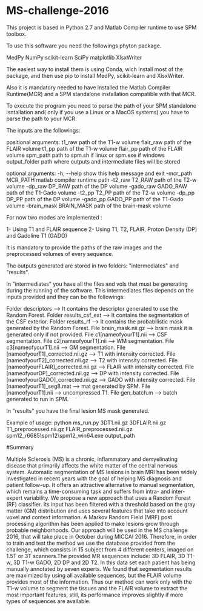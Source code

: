 # MS-challenge-2016

This project is based in Python 2.7 and Matlab Compiler runtime to use SPM toolbox. 

To use this software you need the followings phyton package.

MedPy
NumPy
scikit-learn
SciPy
matplotlib
XlsxWriter

The easiest way to install them is using Conda, wich install most of the package, and then use pip to install MedPy, scikit-learn and XlsxWriter.

Also it is mandatory needed to have installed the Matlab Compiler Runtime(MCR) and a SPM standalone installation compatible with that MCR.

To execute the program you need to parse the path of your SPM standalone isntallation and( only if you use a Linux or a MacOS systems) you have to parse the path to your MCR.

The inputs are the followings:

positional arguments:
  t1_raw                path of the T1-w volume
  flair_raw             path of the FLAIR volume
  t1_pp                 path of the T1-w volume
  flair_pp              path of the FLAIR volume
  spm_path              path to spm.sh if linux or spm.exe if windows
  output_folder         path where outputs and intermediate files will be
                        stored

optional arguments:
  -h, --help             show this help message and exit
  -mcr_path MCR_PATH     matlab compiler runtime path
  -t2_raw T2_RAW         path of the T2-w volume
  -dp_raw DP_RAW         path of the DP volume
  -gado_raw GADO_RAW     path of the T1-Gado volume
  -t2_pp T2_PP           path of the T2-w volume
  -dp_pp DP_PP           path of the DP volume
  -gado_pp GADO_PP       path of the T1-Gado volume
  -brain_mask BRAIN_MASK path of the brain-mask volume


For now two modes are implemented :

1- Using T1 and FLAIR sequence 
2- Using T1, T2, FLAIR, Proton Density (DP) and Gadoline T1 (GADO)

It is mandatory to provide the paths of the raw images and the preprocessed volumes of every sequence.


The outputs generated are stored in two folders: "intermediates" and "results".

In "intermediates" you have all the files and vols that must be generating during the running of the software.
This intermediates files depends on the inputs provided and they can be the followings:
  
Folder descriptors --> It contains the descriptor generated to use the Random Forest.
Folder results_csf_ext --> It contains the segmentation of the CSF exterior.
Folder results_rf --> It contains the probabilistic mask generated by the Random Forest.
File brain_mask.nii.gz --> brain mask it is generated only if not provided.
File c1[nameofyourT1].nii --> CSF segmentation.
File c2[nameofyourT1].nii --> WM segmentation.
File c3[nameofyourT1].nii --> GM segmentation.
File [nameofyourT1]_corrected.nii.gz --> T1 with intensity corrected.
File [nameofyourT2]_corrected.nii.gz --> T2 with intensity corrected.
File [nameofyourFLAIR]_corrected.nii.gz --> FLAIR with intensity corrected.
File [nameofyourDP]_corrected.nii.gz --> DP with intensity corrected.
File [nameofyourGADO]_corrected.nii.gz --> GADO with intensity corrected.
File [nameofyourT1]_seg8.mat --> mat generated by SPM.
File [nameofyourT1].nii --> uncompressed T1. 
File gen_batch.m --> batch generated to run in SPM.



In "results" you have the final lesion MS mask generated.


Example of usage:
python ms_run.py 3DT1.nii.gz 3DFLAIR.nii.gz T1_preprocessed.nii.gz FLAIR_preprocessed.nii.gz  spm12_r6685\spm12\spm12_win64.exe output_path


#Summary


Multiple Sclerosis (MS) is a chronic, inflammatory and demyelinating disease that primarily affects the white matter of the central nervous system. Automatic segmentation of MS lesions in brain MRI has been widely investigated in recent years with the goal of helping MS diagnosis and patient follow-up. It offers an attractive alternative to manual segmentation, which remains a time-consuming task and suffers from intra- and inter-expert variability. We propose a new approach that uses a Random Forest (RF) classifier. Its input has been filtered with a threshold based on the gray matter (GM) distribution and uses several features that take into account voxel and context information. A Markov Random Field (MRF) post processing algorithm has been applied to make lesions grow through probable neighborhoods. Our approach will be used in the MS challenge 2016, that will take place in October during MICCAI 2016. Therefore, in order to train and test the method we use the database provided from the challenge, which consists in 15 subject from 4 different centers, imaged on 1.5T or 3T scanners.The provided MR sequences include: 3D FLAIR, 3D T1-w, 3D T1-w GADO, 2D DP and 2D T2. In this data set each patient has being manually annotated by seven experts. We found that segmentation results are maximized by using all available sequences, but the FLAIR volume provides most of the information. Thus our method can work only with the T1-w volume to segment the tissues and the FLAIR volume to extract the most important features, still, its performance improves slightly if more types of sequences are available.








